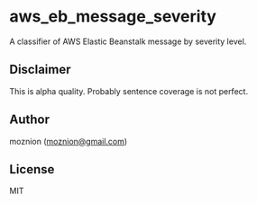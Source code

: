aws_eb_message_severity
==

A classifier of AWS Elastic Beanstalk message by severity level.

Disclaimer
--

This is alpha quality. Probably sentence coverage is not perfect.

Author
--

moznion (<moznion@gmail.com>)

License
--

MIT

